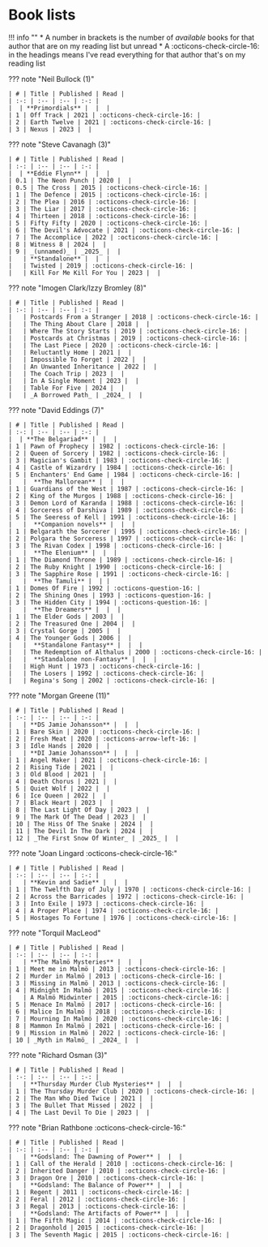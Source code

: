 # Book lists

!!! info ""
    * A number in brackets is the number of _available_ books for that author that are on my reading list but unread
    * A :octicons-check-circle-16: in the headings means I've read everything for that author that's on my reading list

??? note "Neil Bullock (1)"

    | # | Title | Published | Read |
    | :-: | :-- | :-- | :-: |
    |  | **Primordials** |  |  |
    | 1 | Off Track | 2021 | :octicons-check-circle-16: |
    | 2 | Earth Twelve | 2021 | :octicons-check-circle-16: |
    | 3 | Nexus | 2023 |  |

??? note "Steve Cavanagh (3)"

    | # | Title | Published | Read |
    | :-: | :-- | :-- | :-: |
    |  | **Eddie Flynn** |  |  |
    | 0.1 | The Neon Punch | 2020 |  |
    | 0.5 | The Cross | 2015 | :octicons-check-circle-16: |
    | 1 | The Defence | 2015 | :octicons-check-circle-16: |
    | 2 | The Plea | 2016 | :octicons-check-circle-16: |
    | 3 | The Liar | 2017 | :octicons-check-circle-16: |
    | 4 | Thirteen | 2018 | :octicons-check-circle-16: |
    | 5 | Fifty Fifty | 2020 | :octicons-check-circle-16: |
    | 6 | The Devil's Advocate | 2021 | :octicons-check-circle-16: |
    | 7 | The Accomplice | 2022 | :octicons-check-circle-16: |
    | 8 | Witness 8 | 2024 |  |
    | 9 | _(unnamed)_ | _2025_ |  |
    |   | **Standalone** |  |  |
    |   | Twisted | 2019 | :octicons-check-circle-16: |
    |   | Kill For Me Kill For You | 2023 |  |

??? note "Imogen Clark/Izzy Bromley (8)"

    | # | Title | Published | Read |
    | :-: | :-- | :-- | :-: |
    |   | Postcards From a Stranger | 2018 | :octicons-check-circle-16: |
    |   | The Thing About Clare | 2018 |  |
    |   | Where The Story Starts | 2019 | :octicons-check-circle-16: |
    |   | Postcards at Christmas | 2019 | :octicons-check-circle-16: |
    |   | The Last Piece | 2020 | :octicons-check-circle-16: |
    |   | Reluctantly Home | 2021 |  |
    |   | Impossible To Forget | 2022 |  |
    |   | An Unwanted Inheritance | 2022 |  |
    |   | The Coach Trip | 2023 |  |
    |   | In A Single Moment | 2023 |  |
    |   | Table For Five | 2024 |  |
    |   | _A Borrowed Path_ | _2024_ |  |

??? note "David Eddings (7)"

    | # | Title | Published | Read |
    | :-: | :-- | :-- | :-: |
    |  | **The Belgariad** |  |  |
    | 1 | Pawn of Prophecy | 1982 | :octicons-check-circle-16: |
    | 2 | Queen of Sorcery | 1982 | :octicons-check-circle-16: |
    | 3 | Magician's Gambit | 1983 | :octicons-check-circle-16: |
    | 4 | Castle of Wizardry | 1984 | :octicons-check-circle-16: |
    | 5 | Enchanters' End Game | 1984 | :octicons-check-circle-16: |
    |   |  **The Mallorean** |  |  |
    | 1 | Guardians of the West | 1987 | :octicons-check-circle-16: |
    | 2 | King of the Murgos | 1988 | :octicons-check-circle-16: |
    | 3 | Demon Lord of Karanda | 1988 | :octicons-check-circle-16: |
    | 4 | Sorceress of Darshiva | 1989 | :octicons-check-circle-16: |
    | 5 | The Seeress of Kell | 1991 | :octicons-check-circle-16: |
    |   |  **Companion novels** |  |  |
    | 1 | Belgarath the Sorcerer | 1995 | :octicons-check-circle-16: |
    | 2 | Polgara the Sorceress | 1997 | :octicons-check-circle-16: |
    | 3 | The Rivan Codex | 1998 | :octicons-check-circle-16: |
    |   |  **The Elenium** |  |  |
    | 1 | The Diamond Throne | 1989 | :octicons-check-circle-16: |
    | 2 | The Ruby Knight | 1990 | :octicons-check-circle-16: |
    | 3 | The Sapphire Rose | 1991 | :octicons-check-circle-16: |
    |   |  **The Tamuli** |  | |
    | 1 | Domes Of Fire | 1992 | :octicons-question-16: |
    | 2 | The Shining Ones | 1993 | :octicons-question-16: |
    | 3 | The Hidden City | 1994 | :octicons-question-16: |
    |   |  **The Dreamers** |  |  |
    | 1 | The Elder Gods | 2003 |  |
    | 2 | The Treasured One | 2004 |  |
    | 3 | Crystal Gorge | 2005 |  |
    | 4 | The Younger Gods | 2006 |  |
    |   |  **Standalone Fantasy** |  |  |
    |   | The Redemption of Althalus | 2000 | :octicons-check-circle-16: |
    |   |  **Standalone non-Fantasy** |  |  |
    |   | High Hunt | 1973 | :octicons-check-circle-16: |
    |   | The Losers | 1992 | :octicons-check-circle-16: |
    |   | Regina's Song | 2002 | :octicons-check-circle-16: |

??? note "Morgan Greene (11)"

    | # | Title | Published | Read |
    | :-: | :-- | :-- | :-: |
    |   | **DS Jamie Johansson** |  |  |
    | 1 | Bare Skin | 2020 | :octicons-check-circle-16: |
    | 2 | Fresh Meat | 2020 | :octicons-arrow-left-16: |
    | 3 | Idle Hands | 2020 |  |
    |   | **DI Jamie Johansson** |  |  |
    | 1 | Angel Maker | 2021 | :octicons-check-circle-16: |
    | 2 | Rising Tide | 2021 |  |
    | 3 | Old Blood | 2021 |  |
    | 4 | Death Chorus | 2021 |  |
    | 5 | Quiet Wolf | 2022 |  |
    | 6 | Ice Queen | 2022 |  |
    | 7 | Black Heart | 2023 |  |
    | 8 | The Last Light Of Day | 2023 |  |
    | 9 | The Mark Of The Dead | 2023 |  |
    | 10 | The Hiss Of The Snake | 2024 |  |
    | 11 | The Devil In The Dark | 2024 |  |
    | 12 | _The First Snow Of Winter_ | _2025_ |  |

??? note "Joan Lingard :octicons-check-circle-16:"

    | # | Title | Published | Read |
    | :-: | :-- | :-- | :-: |
    |   | **Kevin and Sadie** |  |  |
    | 1 | The Twelfth Day of July | 1970 | :octicons-check-circle-16: |
    | 2 | Across the Barricades | 1972 | :octicons-check-circle-16: |
    | 3 | Into Exile | 1973 | :octicons-check-circle-16: |
    | 4 | A Proper Place | 1974 | :octicons-check-circle-16: |
    | 5 | Hostages To Fortune | 1976 | :octicons-check-circle-16: |

??? note "Torquil MacLeod"

    | # | Title | Published | Read |
    | :-: | :-- | :-- | :-: |
    |   | **The Malmö Mysteries** |  |  |
    | 1 | Meet me in Malmö | 2013 | :octicons-check-circle-16: |
    | 2 | Murder in Malmö | 2013 | :octicons-check-circle-16: |
    | 3 | Missing in Malmö | 2013 | :octicons-check-circle-16: |
    | 4 | Midnight In Malmö | 2015 | :octicons-check-circle-16: |
    |   | A Malmö Midwinter | 2015 | :octicons-check-circle-16: |
    | 5 | Menace In Malmö | 2017 | :octicons-check-circle-16: |
    | 6 | Malice In Malmö | 2018 | :octicons-check-circle-16: |
    | 7 | Mourning In Malmö | 2020 | :octicons-check-circle-16: |
    | 8 | Mammon In Malmö | 2021 | :octicons-check-circle-16: |
    | 9 | Mission in Malmö | 2022 | :octicons-check-circle-16: |
    | 10 | _Myth in Malmö_ | _2024_ |  |

??? note "Richard Osman (3)"

    | # | Title | Published | Read |
    | :-: | :-- | :-- | :-: |
    |   | **Thursday Murder Club Mysteries** |  |  |
    | 1 | The Thursday Murder Club | 2020 | :octicons-check-circle-16: |
    | 2 | The Man Who Died Twice | 2021 |  |
    | 3 | The Bullet That Missed | 2022 |  |
    | 4 | The Last Devil To Die | 2023 |  |

??? note "Brian Rathbone :octicons-check-circle-16:"

    | # | Title | Published | Read |
    | :-: | :-- | :-- | :-: |
    |   | **Godsland: The Dawning of Power** |  |  |
    | 1 | Call of the Herald | 2010 | :octicons-check-circle-16: |
    | 2 | Inherited Danger | 2010 | :octicons-check-circle-16: |
    | 3 | Dragon Ore | 2010 | :octicons-check-circle-16: |
    |   | **Godsland: The Balance of Power** |  |  |
    | 1 | Regent | 2011 | :octicons-check-circle-16: |
    | 2 | Feral | 2012 | :octicons-check-circle-16: |
    | 3 | Regal | 2013 | :octicons-check-circle-16: |
    |   | **Godsland: The Artifacts of Power** |  |  |
    | 1 | The Fifth Magic | 2014 | :octicons-check-circle-16: |
    | 2 | Dragonhold | 2015 | :octicons-check-circle-16: |
    | 3 | The Seventh Magic | 2015 | :octicons-check-circle-16: |

